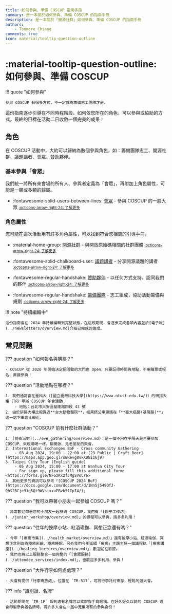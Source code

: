 ```yaml
---
title: 如何參與、準備 COSCUP 指南手冊
summary: 是一本關於如何參與、準備 COSCUP 的指南手冊
description: 是一本關於「開源社群」如何參與、準備 COSCUP 的指南手冊
authors:
    - Toomore Chiang
comments: true
icon: material/tooltip-question-outline
---
```


# :material-tooltip-question-outline: 如何參與、準備 COSCUP

!!! quote "如何參與"

    參與 COSCUP 有很多方式，不一定成為籌備志工團隊才是。

這份指南逐步引導在不同時程階段、如何依您所在的角色，可以參與或協助的方式。最終的目標在活動二日收斂一個完美的成果！

## 角色

在 COSCUP 活動中，大約可以歸納為數個參與角色，如：籌備團隊志工、開源社群、議題講者、會眾、贊助夥伴。

### 基本參與「會眾」

我們統一將所有來會場的所有人、參與者定義為「會眾」，再附加上角色屬性，可能是一類或多類的歸屬。

<div class="grid cards" markdown>

-   :fontawesome-solid-users-between-lines: [會眾](./as_attendee.md) - 參與 COSCUP 的一般大眾 <small>[:octicons-arrow-right-24: 了解更多](./as_attendee.md)</small>

</div>

### 角色屬性

您可能在這次活動用有許多角色屬性，可以找到符合您相關的引導手冊。

<div class="grid cards" markdown>

-   :material-home-group: [開源社群](./as_community.md) - 與開放原始碼相關的社群團體 <small>[:octicons-arrow-right-24: 了解更多](./as_community.md)</small>

-   :fontawesome-solid-chalkboard-user: [議題講者](./as_speaker.md) - 分享開源議題的講者 <small>[:octicons-arrow-right-24: 了解更多](./as_speaker.md)</small>

-   :fontawesome-regular-handshake: [贊助夥伴](./as_sponsor.md) - 以任何方式支持、認同我們的夥伴 <small>[:octicons-arrow-right-24: 了解更多](./as_sponsor.md)</small>

-   :fontawesome-regular-handshake: [籌備團隊](./as_organizing_team.md) - 志工組成，協助活動籌備與規劃 <small>[:octicons-arrow-right-24: 了解更多](./as_organizing_team.md)</small>

</div>

!!! note "持續編輯中"

    這份指南會在 2024 年持續編輯到完整狀態，在這段期間，會逐步完成各項內容並於[電子報](../newsletters/overview.md)介紹已完成的進度。

## 常見問題

??? question "如何報名與購票？"

    - COSCUP 從 2020 年開始決定把活動的大門也 Open，只要記得時間與地點，不用購票或報名、直接參與！

??? question "活動地點在哪裡？"

    1. 我們通常會在臺科大（[國立臺灣科技大學](https://www.ntust.edu.tw/)）的研揚大樓（TR）舉辦 COSCUP 年會活動
        - 地點：台北市大安區基隆路四段 43 號
    2. 由於研揚大樓比較靠近**台大動物醫院**，如果搭公車建議在「**臺大癌醫(基隆路)**」這一站下車會比較近。

??? question "COSCUP 前有什麼社群活動？"

    1. [前夜派對](../eve_gathering/overview.md)：是一個不用在乎隔天是否要參加 COSCUP、來現場喝一杯、聊開源、見老朋友的聚會。
    2. International Exchanges BoF - Cross community Gathering
        - 03 Aug 2024, 19:00 - 22:00 at [23 Public | Craft Beer](https://maps.app.goo.gl/sBRevg8vkXDNiz6j9)
    3. Taipei City Tour (English guide)
        - 05 Aug 2024, 15:00 - 17:00 at Wanhua City Tour
        - For sign up, please fill this additional form: <https://forms.gle/NFGzKx2fJMgSVoCr6>
    4. 其他更多的資訊可以參考「[COSCUP 2024 BoF](https://docs.google.com/document/d/1Nn5j549QfJ-QhS2RCje91g5Qt9WVsjxxuFBvb51IpI4/)」

??? question "我可以帶著小朋友一起參加 COSCUP 嗎？"

    - 非常歡迎帶著您的小朋友一起參與 COSCUP，我們有「[親子工作坊](../junior_workshop/overview.md)」的課程可以參與，請多多利用！

??? question "往年的按摩小站、紅酒瑜伽、冥想正念還有嗎？"

    - 今年「[療癒市集](../health_market/overview.md)」還有按摩小站、紅酒瑜伽，冥想正念則改為療癒彩繪、療癒睡眠。另外我們今年延續「療癒」主題主持一個議程軌「[療癒講座](../healing_lectures/overview.md)」，歡迎前往聆聽。
    - 我們也將以上服務整合一個完整的「[會眾服務](../attendee_services/index.md)」，也歡迎多多利用、參與！

??? question "大件行李如何處處理？"

    - 大會有提供「行李寄放處」，位置在 `TR-517`，可將行李託付寄存，輕鬆的逛大會。

??? info "識別證、名牌"

    - 活動期間在 `TR-1F` 報到處有名牌可以索取與手寫暱稱。在好久好久以前的 COSCUP 還會印製參與者名牌時，有許多人會在一屆中蒐集所有的參與身份！
